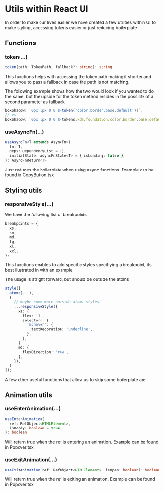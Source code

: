 # Utils within React UI

In order to make our lives easier we have created a few utilities within UI to
make styling, accessing tokens easier or just reducing boilerplate

## Functions

### token(...)

```ts
token(path: TokenPath, fallback?: string): string
```

This functions helps with accessing the token path making it shorter and allows
you to pass a fallback in case the path is not matching.

The following example shows how the two would look if you wanted to do the same,
but the upside for the token method resides in the possility of a second
parameter as fallback

```ts
boxShadow: `0px 1px 0 0 ${token('color.border.base.default')}`,
// vs
boxShadow: `0px 1px 0 0 ${tokens.kda.foundation.color.border.base.default}`,
```

### useAsyncFn(...)

```ts
useAsyncFn<T extends AsyncFn>(
  fn: T,
  deps: DependencyList = [],
  initialState: AsyncFnState<T> = { isLoading: false },
): AsyncFnReturn<T>
```

Just reduces the boilerplate when using async functions. Example can be found in
CopyButton.tsx

## Styling utils

### responsiveStyle(...)

We have the following list of breakpoints

```ts
breakpoints = {
  xs,
  sm,
  md,
  lg,
  xl,
  xxl,
};
```

This functions enables to add specific styles specifiying a breakpoint, its best
ilustrated in with an example

The usage is stright forward, but should be outside the atoms

```ts
style([
  atoms(...),
  {
    // maybe some more outside-atoms styles
    ...responsiveStyle({
      xs: {
        flex: '1',
        selectors: {
          '&:hover': {
            textDecoration: 'underline',
          },
        },
      }
      md: {
        flexDirection: 'row',
      },
    }),
  }
]);
```

A few other useful functions that allow us to skip some boilerplate are:

## Animation utils

### useEnterAnimation(...)

```ts
useEnterAnimation(
  ref: RefObject<HTMLElement>,
  isReady: boolean = true,
): boolean
```

Will return true when the ref is entering an animation. Example can be found in
Popover.tsx

### useExitAnimation(...)

```ts
useExitAnimation(ref: RefObject<HTMLElement>, isOpen: boolean): boolean
```

Will return true when the ref is exiting an animation. Example can be found in
Popover.tsx
